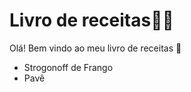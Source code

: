 # Livro de receitas:man_cook:

Olá! Bem vindo ao meu livro de receitas :cookie:

- Strogonoff de Frango
- Pavê
